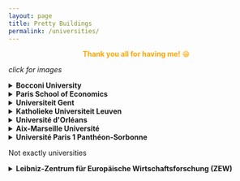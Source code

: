```yaml
---
layout: page
title: Pretty Buildings
permalink: /universities/
---
```


<center><span style="color:orange"><b>Thank you all for having me!</b> &#128513;
</span></center>

<left><i>click for images</i></left>

<details>
<summary><b>Bocconi University</b></summary>
I suppose the university has to be as extravagant as the city.<br/>
<img src="{{site.baseurl}}/assets/images/university_buildings/Bocconi/Bocconi_1.jpg" alt="Bocconi_EEA" width="500"/>
<img src="{{site.baseurl}}/assets/images/university_buildings/Bocconi/Bocconi_2.jpg" alt="Bocconi_birdcage" width="500"/><br/>
<p style="margin: 0px 0px 10px 0px">First general conference!</p>
<p style="margin: -15px 0px 10px 0px; font-size:9pt">EEA-ESEM, 24<sup>th</sup> August 2022.</p>
</details>

<details>
<summary><b>Paris School of Economics</b></summary>
Building shared by PSE and ENS.<br/>
<img src="{{site.baseurl}}/assets/images/university_buildings/PSE/PSE_1_c.jpg" alt="PSE" width="500"/>
<img src="{{site.baseurl}}/assets/images/university_buildings/PSE/PSE_2_c.jpg" alt="PSE" width="500"/><br/>
<p style="margin: 0px 0px 0px 0px">Stunning view of Paris from the 6<sup>th</sup> floor.</p>
<img src="{{site.baseurl}}/assets/images/university_buildings/PSE/PSE_6f_view_c.jpg" alt="PSE view" width="500"/>
<img src="{{site.baseurl}}/assets/images/university_buildings/PSE/PSE_garden_c.jpg" alt="PSE garden" width="500"/><br/>
<p style="margin: 0px 0px 10px 0px">I really enjoyed my stay here. I certainly miss this view and all the lunches and <a href="/PSEdinner/" style="text-decoration: none; color: inherit">dinners</a> in the garden.</p>
<p style="margin: -15px 0px 10px 0px; font-size:9pt">Visit, Feb-Jul 2022; PhD Seminar, 29<sup>th</sup> March 2022; Theory Seminar, 19<sup>th</sup> June 2022.</p>
</details>

<details>
<summary><b>Universiteit Gent</b></summary>
Taking photos of the Faculty of Economics and Business was crazy difficult, because it was surrounded by trees and other buildings.<br/>
<img src="{{site.baseurl}}/assets/images/university_buildings/UGent/UGent_1_c.jpg" alt="Gent" width="500"/>
<img src="{{site.baseurl}}/assets/images/university_buildings/UGent/UGent_2_c.jpg" alt="Gent" width="500"/><br/>
<p style="margin: 0px 0px 0px 0px">This newer building stands out from its rather brutalist surroundings. 
I thank the Professor who let me climb out his window to take the second photograph.</p>
<img src="{{site.baseurl}}/assets/images/university_buildings/UGent/UGent_3_c.jpg" alt="Gent" width="500"/>
<img src="{{site.baseurl}}/assets/images/university_buildings/UGent/UGent_4_c.jpg" alt="Gent" width="500"/><br/>
<p style="margin: 0px 0px 10px 0px">I rather enjoy the funky groves of this building.</p>
<p style="margin: -15px 0px 10px 0px; font-size:9pt">FUR 2022, 12<sup>th</sup> Jul 2022.</p>
</details>

<details>
<summary><b>Katholieke Universiteit Leuven</b></summary>
KUL Faculty of Economics and Business.<br/>
<img src="{{site.baseurl}}/assets/images/university_buildings/KUL/KUL_2_c.jpg" alt="KUL_FEB" width="500"/>
<img src="{{site.baseurl}}/assets/images/university_buildings/KUL/KUL_4_c.jpg" alt="KUL_FEB_Library" width="500"/><br/>
<p style="margin: 0px 0px 0px 0px">This faculty has waaay too many entrances, here's a peak from the back.</p>
<img src="{{site.baseurl}}/assets/images/university_buildings/KUL/KUL_3_c.jpg" alt="KUL_FEB_Playground" width="500"/>
<img src="{{site.baseurl}}/assets/images/university_buildings/KUL/KUL_1_c.jpg" alt="KUL Library" width="500"/><br/>
<p style="margin: 0px 0px 10px 0px">I was told I would not get away without including a photograph of their central library.</p>
<p style="margin: -15px 0px 10px 0px; font-size:9pt">ECORES summer school, 30<sup>th</sup> May 2022.</p>
</details>

<details>
<summary><b>Université d'Orléans</b></summary>
The economics and business faculty with its pretty quadrangle. <br/>
<img src="{{site.baseurl}}/assets/images/university_buildings/UO/UO_1_c.jpg" alt="UO" width="500"/>
<img src="{{site.baseurl}}/assets/images/university_buildings/UO/UO_2_c.jpg" alt="UO_quad" width="500"/><br/>
<img src="{{site.baseurl}}/assets/images/university_buildings/UO/UO_3_c.jpg" alt="UO_lake" width="500"/><br/>
<p style="margin: 0px 0px 10px 0px">This looks like a skatepark, but it is actually a lake! </p>
<p style="margin: -15px 0px 10px 0px">If you happen to have a photograph of the lake with water please send it to me &#128578; </p>
<p style="margin: -15px 0px 10px 0px; font-size:9pt">Spring Meeting of Young Economists, 19<sup>th</sup> May 2022.</p>
</details>

<details>
<summary><b>Aix-Marseille Université</b></summary>
The 'old'(?) AMSE building.<br/>
<img src="{{site.baseurl}}/assets/images/university_buildings/AMSE/AMSE_3_c.jpg" alt="AMSE" width="500"/><br/>
<img src="{{site.baseurl}}/assets/images/university_buildings/AMSE/AMSE_1_c.jpg" alt="AMSE MEGA" width="500"/>
<img src="{{site.baseurl}}/assets/images/university_buildings/AMSE/AMSE_2_c.jpg" alt="AMSE MEGA" width="500"/><br/>
<p style="margin: 0px 0px 10px 0px">Was lucky to present at the new AMSE building (MEGA), construction works were going on during my presentation!</p>
<p style="margin: -15px 0px 10px 0px; font-size:9pt">Seminar, 3<sup>rd</sup> May 2022.</p>
</details>

<details>
<summary><b>Université Paris 1 Panthéon-Sorbonne</b></summary>
A pretty building from the outside, with some unusual space choices inside.<br/>
<img src="{{site.baseurl}}/assets/images/university_buildings/MSE/MSE_1_c.jpg" alt="MSE" width="500"/>
<img src="{{site.baseurl}}/assets/images/university_buildings/MSE/MSE_2_c.jpg" alt="MSE_interior" width="500"/><br/>
<p style="margin: 0px 0px 10px 0px">My first in person presentation at an external venue!</p>
<p style="margin: -15px 0px 10px 0px; font-size:9pt">Behaviour Workgroup, 18<sup>th</sup> March 2022.</p>
</details>

<!--<left>do you want to see the seminar rooms?</left>-->

<left>Not exactly universities</left>

<details>
<summary><b>Leibniz-Zentrum für Europäische Wirtschaftsforschung (ZEW)</b></summary>
The top half of the building looks rather standard.<br/>
<img src="{{site.baseurl}}/assets/images/university_buildings/ZEW/ZEW_1_c.jpg" alt="ZEW" width="500"/>
<img src="{{site.baseurl}}/assets/images/university_buildings/ZEW/ZEW_2_c.jpg" alt="ZEW" width="500"/><br/>
<p style="margin: 0px 0px 0px 0px">But watch out for the portholes!</p>
<img src="{{site.baseurl}}/assets/images/university_buildings/ZEW/ZEW_porthole_c.jpg" alt="ZEW porthole" width="500"/><br/>
<p style="margin: 0px 0px 10px 0px">Delightful to be able to present here <a href="/CORE_junior_digital_team/" style="text-decoration: none; color: inherit">alongside LMX and Ciotti</a>.</p>
<p style="margin: -15px 0px 10px 0px; font-size:9pt">ZEW ICT Conference, 6<sup>th</sup> Jul 2022. </p>
</details>




